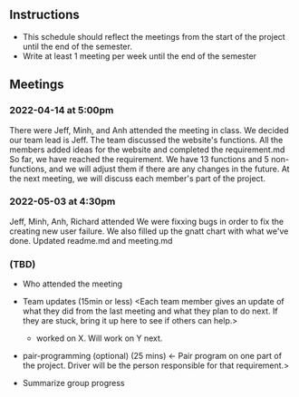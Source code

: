 ## Instructions

- This schedule should reflect the meetings from the start of the project until the end of the semester.
- Write at least 1 meeting per week until the end of the semester
  
## Meetings

### 2022-04-14 at 5:00pm 
There were Jeff, Minh, and Anh attended the meeting in class. We decided our team lead is Jeff.
The team discussed the website's functions. All the members added ideas for the website and completed the requirement.md
So far, we have reached the requirement. We have 13 functions and 5 non-functions, and we will adjust them if there are any changes in the future.
At the next meeting, we will discuss each member's part of the project.

### 2022-05-03 at 4:30pm
Jeff, Minh, Anh, Richard attended
We were fixxing bugs in order to fix the creating new user failure. We also filled up the gnatt chart with what we've done. Updated readme.md and meeting.md

### (TBD)
- Who attended the meeting
- Team updates (15min or less)
  <Each team member gives an update of what they did from the last meeting and what they plan to do next. If they are stuck, bring it up here to see if others can help.>
  - <name> worked on X. Will work on Y next. 

- pair-programming (optional) (25 mins)
  <- Pair program on one part of the project. Driver will be the person responsible for that requirement.>

- Summarize group progress
